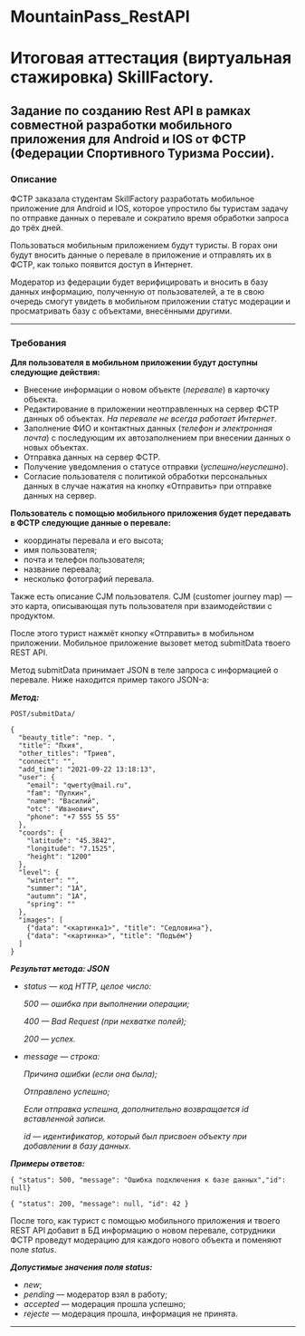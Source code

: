 # MountainPass_RestAPI
# Итоговая аттестация (виртуальная стажировка) SkillFactory.
## Задание по созданию Rest API в рамках совместной разработки мобильного приложения для Android и IOS от ФСТР (Федерации Спортивного Туризма России).
### Описание
ФСТР заказала студентам SkillFactory разработать мобильное приложение для Android и IOS, которое упростило бы туристам задачу по отправке данных о перевале и сократило время обработки запроса до трёх дней.

Пользоваться мобильным приложением будут туристы. В горах они будут вносить данные о перевале в приложение и отправлять их в ФСТР, как только появится доступ в Интернет.

Модератор из федерации будет верифицировать и вносить в базу данных информацию, полученную от пользователей, а те в свою очередь смогут увидеть в мобильном приложении статус модерации и просматривать базу с объектами, внесёнными другими.

___

### Требования 

**Для пользователя в мобильном приложении будут доступны следующие действия:**
+ Внесение информации о новом объекте (*перевале*) в карточку объекта.
+ Редактирование в приложении неотправленных на сервер ФСТР данных об объектах. *На перевале не всегда работает Интернет*.
+ Заполнение ФИО и контактных данных (*телефон и электронная почта*) с последующим их автозаполнением при внесении данных о новых объектах.
+ Отправка данных на сервер ФСТР.
+ Получение уведомления о статусе отправки (*успешно/неуспешно*).
+ Согласие пользователя с политикой обработки персональных данных в случае нажатия на кнопку «Отправить» при отправке данных на сервер.

**Пользователь с помощью мобильного приложения будет передавать в ФСТР следующие данные о перевале:**
+ координаты перевала и его высота;
+ имя пользователя;
+ почта и телефон пользователя;
+ название перевала;
+ несколько фотографий перевала.

Также есть описание CJM пользователя. CJM (customer journey map) — это карта, описывающая путь пользователя при взаимодействии с продуктом. 

После этого турист нажмёт кнопку «Отправить» в мобильном приложении. Мобильное приложение вызовет метод submitData твоего REST API.

Метод submitData принимает JSON в теле запроса с информацией о перевале. Ниже находится пример такого JSON-а:

 ***Метод:***
```
POST/submitData/
```

```
{
  "beauty_title": "пер. ",
  "title": "Пхия",
  "other_titles": "Триев",
  "connect": "", 
  "add_time": "2021-09-22 13:18:13",
  "user": {
    "email": "qwerty@mail.ru",        
    "fam": "Пупкин",
    "name": "Василий",
    "otc": "Иванович",
    "phone": "+7 555 55 55"
  }, 
  "coords": {
    "latitude": "45.3842",
    "longitude": "7.1525",
    "height": "1200"
  },
  "level": {
    "winter": "", 
    "summer": "1А",
    "autumn": "1А",
    "spring": ""
  },
  "images": [
    {"data": "<картинка1>", "title": "Седловина"}, 
    {"data": "<картинка>", "title": "Подъём"}
  ]
}
```
***Результат метода: JSON***

+ *status — код HTTP, целое число:*
 
    *500 — ошибка при выполнении операции;*
    
    *400 — Bad Request (при нехватке полей);*
    
    *200 — успех.*
    
+ *message — строка:*

   *Причина ошибки (если она была);*
    
    *Отправлено успешно;*
    
    *Если отправка успешна, дополнительно возвращается id вставленной записи.*
    
    *id — идентификатор, который был присвоен объекту при добавлении в базу данных.*
    
    
***Примеры oтветов:***

`{ "status": 500, "message": "Ошибка подключения к базе данных","id": null}`

`{ "status": 200, "message": null, "id": 42 }`


После того, как турист с помощью мобильного приложения и твоего REST API добавит в БД информацию о новом перевале, сотрудники ФСТР проведут модерацию для каждого нового объекта и поменяют поле *status*.

***Допустимые значения поля status:***

+ *new*;
+ *pending* — модератор взял в работу;
+ *accepted* — модерация прошла успешно;
+ *rejecte* — модерация прошла, информация не принята.

_______
